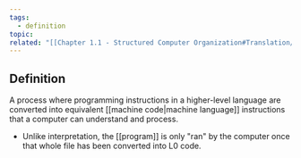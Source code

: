 ```yaml
---
tags:
  - definition
topic: 
related: "[[Chapter 1.1 - Structured Computer Organization#Translation/Compilation]]"
---
```

## Definition
A process where programming instructions in a higher-level language are converted into equivalent [[machine code|machine language]] instructions that a computer can understand and process.
- Unlike interpretation, the [[program]] is only "ran" by the computer once that whole file has been converted into L0 code.